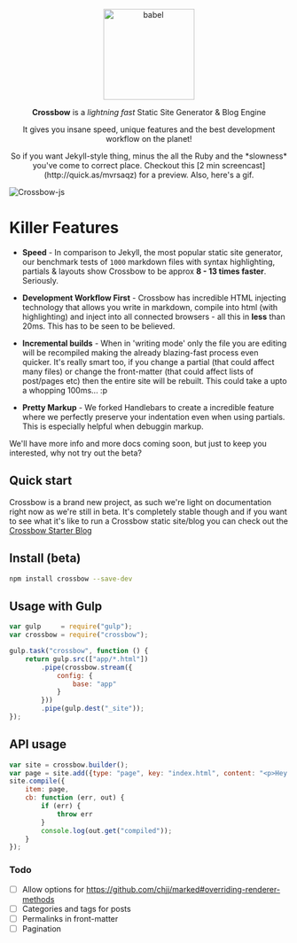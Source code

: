 <p align="center">
    <img alt="babel" src="https://avatars3.githubusercontent.com/u/11148006?v=3&s=200" width="164">
</p>

<p align="center">
  <strong>Crossbow</strong> is a <em>lightning fast</em> Static Site Generator & Blog Engine
</p>

<p align="center">
  It gives you insane speed, unique features and the best development workflow on the planet! 
</p>

<p align="center">
So if you want Jekyll-style thing, minus the all the Ruby and the *slowness* you've come to correct place. Checkout this [2 min screencast](http://quick.as/mvrsaqz) for a preview. Also, here's a gif.
</p>

![Crossbow-js](http://cl.ly/image/2W0V2J2G390v/md.gif)

# Killer Features

- **Speed** - In comparison to Jekyll, the most popular static site generator, our benchmark
tests of `1000` markdown files with syntax highlighting, partials & layouts show Crossbow
to be approx **8 - 13 times faster**. Seriously.
 
- **Development Workflow First** - Crossbow has incredible HTML injecting technology that 
allows you write in markdown, compile into html (with highlighting) and inject into 
all connected browsers - all this in **less** than 20ms. This has to be seen to be believed.

- **Incremental builds** - When in 'writing mode' only the file you are editing 
will be recompiled making the already blazing-fast process even quicker. It's really smart too,
if you change a partial (that could affect many files) or change the front-matter (that could affect
lists of post/pages etc) then the entire site will be rebuilt. This could take a upto a whopping 100ms... :p 

- **Pretty Markup** - We forked Handlebars to create a incredible feature where we perfectly preserve your indentation
even when using partials. This is especially helpful when debuggin markup.

We'll have more info and more docs coming soon, but just to keep you interested, why not try out the beta?

## Quick start
Crossbow is a brand new project, as such we're light on documentation right now as we're 
still in beta. It's completely stable though and if you want to see what it's like
to run a Crossbow static site/blog you can check out the [Crossbow Starter Blog](https://github.com/Crossbow-js/starter-blog)

## Install (beta)

```bash
npm install crossbow --save-dev
```

## Usage with Gulp
```js
var gulp     = require("gulp");
var crossbow = require("crossbow");

gulp.task("crossbow", function () {
    return gulp.src(["app/*.html"])
        .pipe(crossbow.stream({
            config: {
                base: "app"
            }
        }))
        .pipe(gulp.dest("_site"));
});
```
## API usage

```js
var site = crossbow.builder();
var page = site.add({type: "page", key: "index.html", content: "<p>Hey I'm an index file</p>"});
site.compile({
    item: page,
    cb: function (err, out) {
        if (err) {
            throw err
        }
        console.log(out.get("compiled"));
    }
});
```

### Todo 

- [ ] Allow options for https://github.com/chjj/marked#overriding-renderer-methods
- [ ] Categories and tags for posts
- [ ] Permalinks in front-matter
- [ ] Pagination
